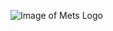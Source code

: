 ![Image of Mets Logo](https://i5.walmartimages.com/asr/84d06e31-b238-4cee-b2f4-9ebcd412f653.ca421d13b064960db94ba6b824fbb342.jpeg)
  
